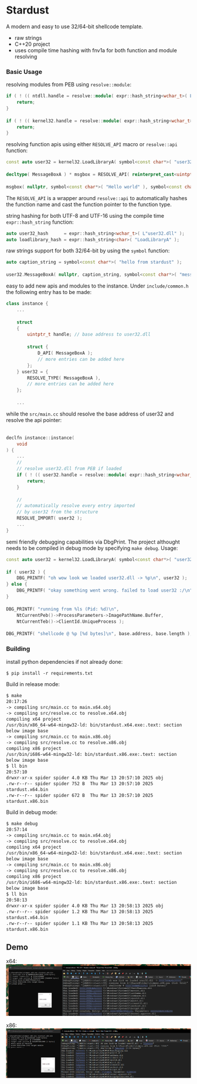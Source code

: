 # Stardust

A modern and easy to use 32/64-bit shellcode template.

- raw strings 
- C++20 project 
- uses compile time hashing with fnv1a for both function and module resolving  

### Basic Usage

resolving modules from PEB using `resolve::module`:
```c++
if ( ! (( ntdll.handle = resolve::module( expr::hash_string<wchar_t>( L"ntdll.dll" ) ) )) ) {
    return;
}

if ( ! (( kernel32.handle = resolve::module( expr::hash_string<wchar_t>( L"kernel32.dll" ) ) )) ) {
    return;
}
```

resolving function apis using either `RESOLVE_API` macro or `resolve::api` function:
```c++
const auto user32 = kernel32.LoadLibraryA( symbol<const char*>( "user32.dll" ) );

decltype( MessageBoxA ) * msgbox = RESOLVE_API( reinterpret_cast<uintptr_t>( user32 ), MessageBoxA );

msgbox( nullptr, symbol<const char*>( "Hello world" ), symbol<const char*>( "caption" ), MB_OK );
```
The `RESOLVE_API` is a wrapper around `resolve::api` to automatically hashes the function name and cast the function pointer to the function type.

string hashing for both UTF-8 and UTF-16 using the compile time `expr::hash_string` function:
```c++
auto user32_hash      = expr::hash_string<wchar_t>( L"user32.dll" );
auto loadlibrary_hash = expr::hash_string<char>( "LoadLibraryA" );
```

raw strings support for both 32/64-bit by using the `symbol` function: 
```c++
auto caption_string = symbol<const char*>( "hello from stardust" );

user32.MessageBoxA( nullptr, caption_string, symbol<const char*>( "message title" ), MB_OK );
```

easy to add new apis and modules to the instance. Under `include/common.h` the following entry has to be made:
```c++
class instance {
    ...
    
    struct
    {
        uintptr_t handle; // base address to user32.dll

        struct {
            D_API( MessageBoxA );
            // more entries can be added here
        };
    } user32 = {
        RESOLVE_TYPE( MessageBoxA ),
        // more entries can be added here 
    };
    
    ...
```
while the ``src/main.cc`` should resolve the base address of user32 and resolve the api pointer:
```c++

declfn instance::instance(
    void
) {
    ...
    //
    // resolve user32.dll from PEB if loaded 
    if ( ! (( user32.handle = resolve::module( expr::hash_string<wchar_t>( L"user32.dll" ) ) )) ) {
        return;
    }

    //
    // automatically resolve every entry imported
    // by user32 from the structure 
    RESOLVE_IMPORT( user32 );
    ...
}

```

semi friendly debugging capabilities via DbgPrint. The project althought needs to be compiled in debug mode by specifying ``make debug``. Usage: 
```c++
const auto user32 = kernel32.LoadLibraryA( symbol<const char*>( "user32.dll" ) );

if ( user32 ) {
    DBG_PRINTF( "oh wow look we loaded user32.dll -> %p\n", user32 );
} else {
    DBG_PRINTF( "okay something went wrong. failed to load user32 :/\n", user32 );
}

DBG_PRINTF( "running from %ls (Pid: %d)\n",
    NtCurrentPeb()->ProcessParameters->ImagePathName.Buffer,
    NtCurrentTeb()->ClientId.UniqueProcess );

DBG_PRINTF( "shellcode @ %p [%d bytes]\n", base.address, base.length );
```

### Building 

install python dependencies if not already done:
```shell
$ pip install -r requirements.txt
```

Build in release mode: 
```shell
$ make                                                                                                                                                                                                                                                                                  20:17:26
-> compiling src/main.cc to main.x64.obj
-> compiling src/resolve.cc to resolve.x64.obj
compiling x64 project
/usr/bin/x86_64-w64-mingw32-ld: bin/stardust.x64.exe:.text: section below image base
-> compiling src/main.cc to main.x86.obj
-> compiling src/resolve.cc to resolve.x86.obj
compiling x86 project
/usr/bin/i686-w64-mingw32-ld: bin/stardust.x86.exe:.text: section below image base
$ ll bin                                                                                                                                                                                                                                                                                20:57:10
drwxr-xr-x spider spider 4.0 KB Thu Mar 13 20:57:10 2025 obj
.rw-r--r-- spider spider 752 B  Thu Mar 13 20:57:10 2025 stardust.x64.bin
.rw-r--r-- spider spider 672 B  Thu Mar 13 20:57:10 2025 stardust.x86.bin
```

Build in debug mode: 
```shell
$ make debug                                                                                                                                                                                                                                                                            20:57:14
-> compiling src/main.cc to main.x64.obj
-> compiling src/resolve.cc to resolve.x64.obj
compiling x64 project
/usr/bin/x86_64-w64-mingw32-ld: bin/stardust.x64.exe:.text: section below image base
-> compiling src/main.cc to main.x86.obj
-> compiling src/resolve.cc to resolve.x86.obj
compiling x86 project
/usr/bin/i686-w64-mingw32-ld: bin/stardust.x86.exe:.text: section below image base
$ ll bin                                                                                                                                                                                                                                                                                20:58:13
drwxr-xr-x spider spider 4.0 KB Thu Mar 13 20:58:13 2025 obj
.rw-r--r-- spider spider 1.2 KB Thu Mar 13 20:58:13 2025 stardust.x64.bin
.rw-r--r-- spider spider 1.1 KB Thu Mar 13 20:58:13 2025 stardust.x86.bin
```

## Demo
x64:
![x64](./static/stomper.x64.png)

x86:
![x86](./static/stomper.x86.png)
